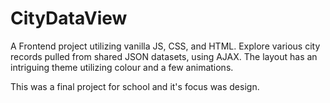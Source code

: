 # CityDataView
A Frontend project utilizing vanilla JS, CSS, and HTML. Explore various city records pulled from shared JSON datasets, using AJAX. The layout has an intriguing theme utilizing colour and a few animations.

This was a final project for school and it's focus was design.
